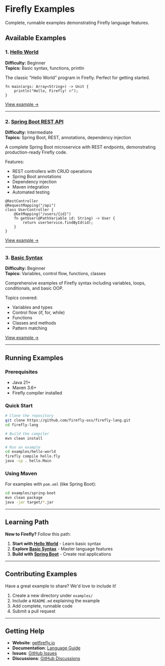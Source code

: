 # Firefly Examples

Complete, runnable examples demonstrating Firefly language features.

## Available Examples

### 1. [Hello World](hello-world/)
**Difficulty:** Beginner  
**Topics:** Basic syntax, functions, println

The classic "Hello World" program in Firefly. Perfect for getting started.

```firefly
fn main(args: Array<String>) -> Unit {
    println("Hello, Firefly! 🔥");
}
```

[View example →](hello-world/)

---

### 2. [Spring Boot REST API](spring-boot/)
**Difficulty:** Intermediate  
**Topics:** Spring Boot, REST, annotations, dependency injection

A complete Spring Boot microservice with REST endpoints, demonstrating production-ready Firefly code.

Features:
- REST controllers with CRUD operations
- Spring Boot annotations
- Dependency injection
- Maven integration
- Automated testing

```firefly
@RestController
@RequestMapping("/api")
class UserController {
    @GetMapping("/users/{id}")
    fn getUser(@PathVariable id: String) -> User {
        return userService.findById(id);
    }
}
```

[View example →](spring-boot/)

---

### 3. [Basic Syntax](basic-syntax/)
**Difficulty:** Beginner  
**Topics:** Variables, control flow, functions, classes

Comprehensive examples of Firefly syntax including variables, loops, conditionals, and basic OOP.

Topics covered:
- Variables and types
- Control flow (if, for, while)
- Functions
- Classes and methods
- Pattern matching

[View example →](basic-syntax/)

---

## Running Examples

### Prerequisites
- Java 21+
- Maven 3.6+
- Firefly compiler installed

### Quick Start

```bash
# Clone the repository
git clone https://github.com/firefly-oss/firefly-lang.git
cd firefly-lang

# Build the compiler
mvn clean install

# Run an example
cd examples/hello-world
firefly compile hello.fly
java -cp . hello.Main
```

### Using Maven

For examples with `pom.xml` (like Spring Boot):

```bash
cd examples/spring-boot
mvn clean package
java -jar target/*.jar
```

---

## Learning Path

**New to Firefly?** Follow this path:

1. **Start with [Hello World](hello-world/)** - Learn basic syntax
2. **Explore [Basic Syntax](basic-syntax/)** - Master language features  
3. **Build with [Spring Boot](spring-boot/)** - Create real applications

---

## Contributing Examples

Have a great example to share? We'd love to include it!

1. Create a new directory under `examples/`
2. Include a `README.md` explaining the example
3. Add complete, runnable code
4. Submit a pull request

---

## Getting Help

- **Website**: [getfirefly.io](https://getfirefly.io)
- **Documentation**: [Language Guide](../GUIDE.md)
- **Issues**: [GitHub Issues](https://github.com/firefly-oss/firefly-lang/issues)
- **Discussions**: [GitHub Discussions](https://github.com/firefly-oss/firefly-lang/discussions)
